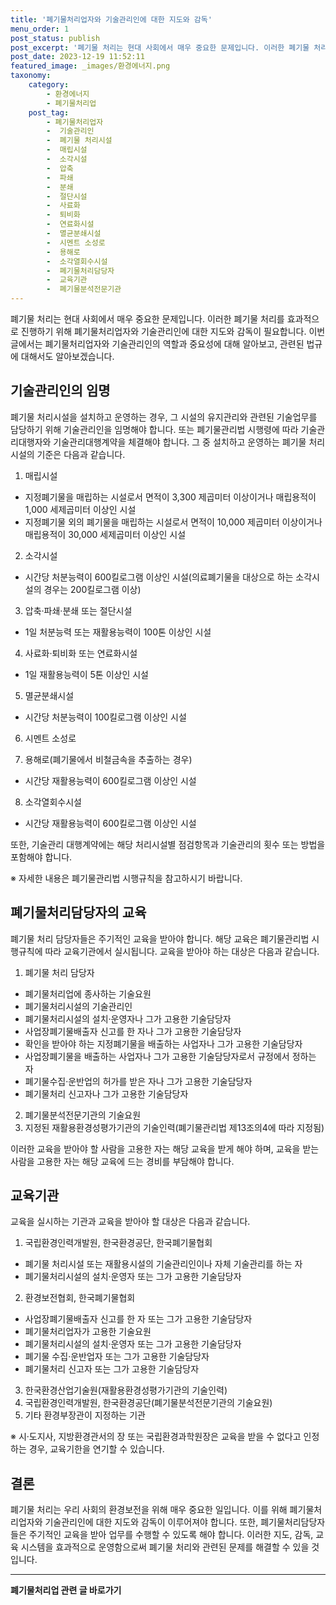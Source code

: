 ```yaml
---
title: '폐기물처리업자와 기술관리인에 대한 지도와 감독'
menu_order: 1
post_status: publish
post_excerpt: '폐기물 처리는 현대 사회에서 매우 중요한 문제입니다. 이러한 폐기물 처리를 효과적으로 진행하기 위해 폐기물처리업자와 기술관리인에 대한 지도와 감독이 필요합니다. 이번 글에서는 폐기물처리업자와 기술관리인의 역할과 중요성에 대해 알아보고, 관련된 법규에 대해서도 알아보겠습니다.'
post_date: 2023-12-19 11:52:11
featured_image: _images/환경에너지.png
taxonomy:
    category:
        - 환경에너지
        - 폐기물처리업
    post_tag:
        - 폐기물처리업자
        -  기술관리인
        -  폐기물 처리시설
        -  매립시설
        -  소각시설
        -  압축
        -  파쇄
        -  분쇄
        -  절단시설
        -  사료화
        -  퇴비화
        -  연료화시설
        -  멸균분쇄시설
        -  시멘트 소성로
        -  용해로
        -  소각열회수시설
        -  폐기물처리담당자
        -  교육기관
        -  폐기물분석전문기관
---
```



폐기물 처리는 현대 사회에서 매우 중요한 문제입니다. 이러한 폐기물 처리를 효과적으로 진행하기 위해 폐기물처리업자와 기술관리인에 대한 지도와 감독이 필요합니다. 이번 글에서는 폐기물처리업자와 기술관리인의 역할과 중요성에 대해 알아보고, 관련된 법규에 대해서도 알아보겠습니다.

## 기술관리인의 임명

폐기물 처리시설을 설치하고 운영하는 경우, 그 시설의 유지관리와 관련된 기술업무를 담당하기 위해 기술관리인을 임명해야 합니다. 또는 폐기물관리법 시행령에 따라 기술관리대행자와 기술관리대행계약을 체결해야 합니다. 그 중 설치하고 운영하는 폐기물 처리시설의 기준은 다음과 같습니다.

1. 매립시설
- 지정폐기물을 매립하는 시설로서 면적이 3,300 제곱미터 이상이거나 매립용적이 1,000 세제곱미터 이상인 시설
- 지정폐기물 외의 폐기물을 매립하는 시설로서 면적이 10,000 제곱미터 이상이거나 매립용적이 30,000 세제곱미터 이상인 시설

2. 소각시설
- 시간당 처분능력이 600킬로그램 이상인 시설(의료폐기물을 대상으로 하는 소각시설의 경우는 200킬로그램 이상)

3. 압축·파쇄·분쇄 또는 절단시설
- 1일 처분능력 또는 재활용능력이 100톤 이상인 시설

4. 사료화·퇴비화 또는 연료화시설
- 1일 재활용능력이 5톤 이상인 시설

5. 멸균분쇄시설
- 시간당 처분능력이 100킬로그램 이상인 시설

6. 시멘트 소성로

7. 용해로(폐기물에서 비철금속을 추출하는 경우)
- 시간당 재활용능력이 600킬로그램 이상인 시설

8. 소각열회수시설
- 시간당 재활용능력이 600킬로그램 이상인 시설

또한, 기술관리 대행계약에는 해당 처리시설별 점검항목과 기술관리의 횟수 또는 방법을 포함해야 합니다.

※ 자세한 내용은 폐기물관리법 시행규칙을 참고하시기 바랍니다.

## 폐기물처리담당자의 교육

폐기물 처리 담당자들은 주기적인 교육을 받아야 합니다. 해당 교육은 폐기물관리법 시행규칙에 따라 교육기관에서 실시됩니다. 교육을 받아야 하는 대상은 다음과 같습니다.

1. 폐기물 처리 담당자
- 폐기물처리업에 종사하는 기술요원
- 폐기물처리시설의 기술관리인
- 폐기물처리시설의 설치·운영자나 그가 고용한 기술담당자
- 사업장폐기물배출자 신고를 한 자나 그가 고용한 기술담당자
- 확인을 받아야 하는 지정폐기물을 배출하는 사업자나 그가 고용한 기술담당자
- 사업장폐기물을 배출하는 사업자나 그가 고용한 기술담당자로서 규정에서 정하는 자
- 폐기물수집·운반업의 허가를 받은 자나 그가 고용한 기술담당자
- 폐기물처리 신고자나 그가 고용한 기술담당자

2. 폐기물분석전문기관의 기술요원
3. 지정된 재활용환경성평가기관의 기술인력(폐기물관리법 제13조의4에 따라 지정됨)

이러한 교육을 받아야 할 사람을 고용한 자는 해당 교육을 받게 해야 하며, 교육을 받는 사람을 고용한 자는 해당 교육에 드는 경비를 부담해야 합니다.

## 교육기관

교육을 실시하는 기관과 교육을 받아야 할 대상은 다음과 같습니다.

1. 국립환경인력개발원, 한국환경공단, 한국폐기물협회
- 폐기물 처리시설 또는 재활용시설의 기술관리인이나 자체 기술관리를 하는 자
- 폐기물처리시설의 설치·운영자 또는 그가 고용한 기술담당자

2. 환경보전협회, 한국폐기물협회
- 사업장폐기물배출자 신고를 한 자 또는 그가 고용한 기술담당자
- 폐기물처리업자가 고용한 기술요원
- 폐기물처리시설의 설치·운영자 또는 그가 고용한 기술담당자
- 폐기물 수집·운반업자 또는 그가 고용한 기술담당자
- 폐기물처리 신고자 또는 그가 고용한 기술담당자

3. 한국환경산업기술원(재활용환경성평가기관의 기술인력)
4. 국립환경인력개발원, 한국환경공단(폐기물분석전문기관의 기술요원)
5. 기타 환경부장관이 지정하는 기관

※ 시·도지사, 지방환경관서의 장 또는 국립환경과학원장은 교육을 받을 수 없다고 인정하는 경우, 교육기한을 연기할 수 있습니다.

## 결론

폐기물 처리는 우리 사회의 환경보전을 위해 매우 중요한 일입니다. 이를 위해 폐기물처리업자와 기술관리인에 대한 지도와 감독이 이루어져야 합니다. 또한, 폐기물처리담당자들은 주기적인 교육을 받아 업무를 수행할 수 있도록 해야 합니다. 이러한 지도, 감독, 교육 시스템을 효과적으로 운영함으로써 폐기물 처리와 관련된 문제를 해결할 수 있을 것입니다.
<!-- wp:separator -->
<hr class="wp-block-separator has-alpha-channel-opacity"/>
<!-- /wp:separator -->

<!-- wp:group {"backgroundColor":"base","layout":{"type":"constrained"}} -->
<div class="wp-block-group has-base-background-color has-background"><!-- wp:paragraph {"align":"center","fontSize":"medium"} -->
<p class="has-text-align-center has-large-font-size"><strong>폐기물처리업 관련 글 바로가기</strong></p>
<!-- /wp:paragraph -->


<!-- wp:latest-posts
{"categories":[{"id":35272,"count":19,"description":"","link":"https://uknowlaw.com/category/%ed%8f%90%ea%b8%b0%eb%ac%bc%ec%b2%98%eb%a6%ac%ec%97%85/","name":"폐기물처리업","slug":"폐기물처리업","taxonomy":"category","parent":0,"meta":[],"_links":{"self":[{"href":"https://uknowlaw.com/wp-json/wp/v2/categories/35272"}],"collection":[{"href":"https://uknowlaw.com/wp-json/wp/v2/categories"}],"about":[{"href":"https://uknowlaw.com/wp-json/wp/v2/taxonomies/category"}],"wp:post_type":[{"href":"https://uknowlaw.com/wp-json/wp/v2/posts?categories=35272"}],"curies":[{"name":"wp","href":"https://api.w.org/{rel}","templated":true}]}}],"postsToShow":100,"excerptLength":28,"postLayout":"grid","columns":2,"featuredImageAlign":"left","featuredImageSizeSlug":"large","fontSize":"small"} /--></div>
<!-- /wp:group -->